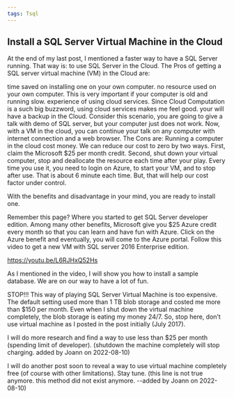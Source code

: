 ```yaml
---
tags: Tsql
---
```



## Install a SQL Server Virtual Machine in the Cloud


At the end of my last post, I mentioned a faster way to have a SQL Server running. That way is: to use SQL Server in the Cloud. The Pros of getting a SQL server virtual machine (VM) in the Cloud are:


time saved on installing one on your own computer.
no resource used on your own computer. This is very important if your computer is old and running slow.
experience of using cloud services. Since Cloud Computation is a such big buzzword, using cloud services makes me feel good.
your will have a backup in the Cloud. Consider this scenario, you are going to give a talk  with demo of SQL server, but your computer just does not work. Now, with a VM in the cloud, you can continue your talk on any computer with internet connection and a web browser.
The Cons are:  Running a computer in the cloud cost money. We can reduce our cost to zero by two ways. First, claim the Microsoft $25 per month credit. Second, shut down your virtual computer, stop and deallocate the resource each time after your play. Every time you use it, you need to  login on Azure, to start your VM, and to stop after use. That is about 6 minute each time. But, that will help our cost factor under control.

With the benefits and disadvantage in your mind, you are ready to install one.



Remember this page? Where you started to get SQL Server developer edition. Among many other benefits, Microsoft give you $25 Azure credit every month so that you can learn and have fun with Azure.  Click on the Azure benefit and eventually, you will come to the Azure portal. Follow this video to get a new VM with SQL server 2016 Enterprise edition.

https://youtu.be/L6RJHxQ52Hs


As I mentioned in the video, I will show you how to install a sample database. We are on our way to have a lot of fun.




STOP!!! This way of playing SQL Server Virtual Machine is too expensive. The default setting used more than 1 TB blob storage and costed me more than $150 per month. Even when I shut down the virtual machine completely, the blob storage is eating my money 24/7. So, stop here, don’t use virtual machine as I posted in the post initially (July 2017).

I will do more research and find a way to use less than $25 per month (spending limit of developer).  (shutdown the machine completely will stop charging. added by Joann on 2022-08-10)

I will do another post soon to reveal a way to use virtual machine completely free (of course with other limitations). Stay tune.  (this line is not true anymore. this method did not exist anymore. --added by Joann on 2022-08-10)
